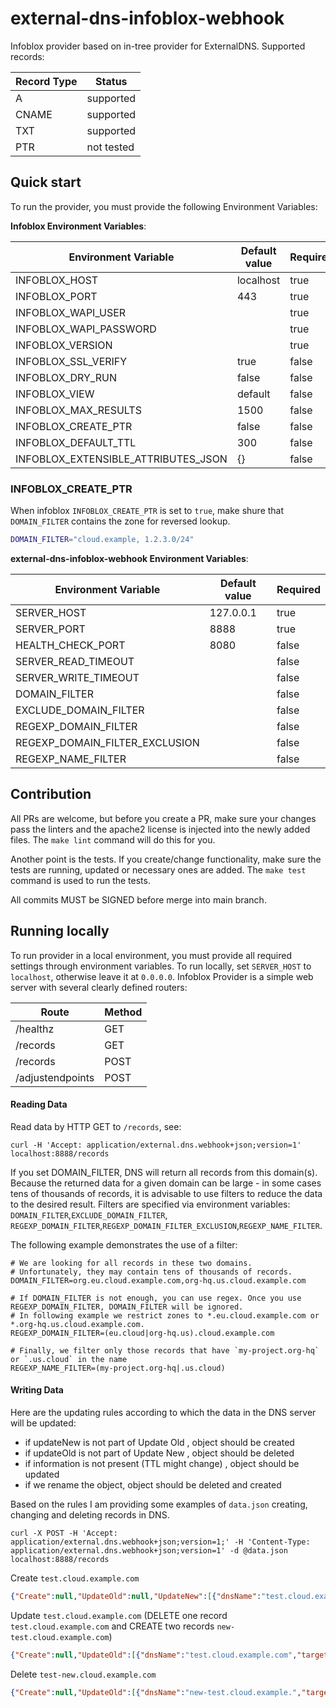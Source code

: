 # external-dns-infoblox-webhook

Infoblox provider based on in-tree provider for ExternalDNS. Supported records:

| Record Type | Status     |
|-------------|------------|
| A           | supported  |
| CNAME       | supported  |
| TXT         | supported  |
| PTR         | not tested |


## Quick start

To run the provider, you must provide the following Environment Variables:

**Infoblox Environment Variables**:

| Environment Variable                | Default value | Required |
|-------------------------------------|---------------|----------|
| INFOBLOX_HOST                       | localhost     | true     |
| INFOBLOX_PORT                       | 443           | true     |
| INFOBLOX_WAPI_USER                  |               | true     |
| INFOBLOX_WAPI_PASSWORD              |               | true     |
| INFOBLOX_VERSION                    |               | true     |
| INFOBLOX_SSL_VERIFY                 | true          | false    |
| INFOBLOX_DRY_RUN                    | false         | false    |
| INFOBLOX_VIEW                       | default       | false    |
| INFOBLOX_MAX_RESULTS                | 1500          | false    |
| INFOBLOX_CREATE_PTR                 | false         | false    |
| INFOBLOX_DEFAULT_TTL                | 300           | false    |
| INFOBLOX_EXTENSIBLE_ATTRIBUTES_JSON | {}            | false    |

### INFOBLOX_CREATE_PTR

When infoblox `INFOBLOX_CREATE_PTR` is set to `true`, make shure that `DOMAIN_FILTER` contains the zone for reversed lookup.

```bash
DOMAIN_FILTER="cloud.example, 1.2.3.0/24"
```

**external-dns-infoblox-webhook Environment Variables**:

| Environment Variable           | Default value | Required |
|--------------------------------|---------------|----------|
| SERVER_HOST                    | 127.0.0.1     | true     |
| SERVER_PORT                    | 8888          | true     |   
| HEALTH_CHECK_PORT              | 8080          | false    |
| SERVER_READ_TIMEOUT            |               | false    |
| SERVER_WRITE_TIMEOUT           |               | false    |
| DOMAIN_FILTER                  |               | false    |
| EXCLUDE_DOMAIN_FILTER          |               | false    |
| REGEXP_DOMAIN_FILTER           |               | false    |
| REGEXP_DOMAIN_FILTER_EXCLUSION |               | false    |
| REGEXP_NAME_FILTER             |               | false    |


## Contribution
All PRs are welcome, but before you create a PR, make sure your changes pass the linters and the apache2 license is 
injected into the newly added files. The `make lint` command will do this for you. 

Another point is the tests. If you create/change functionality, make sure the tests are running, updated or necessary ones 
are added. The `make test` command is used to run the tests.

All commits MUST be SIGNED before merge into main branch.

## Running locally

To run provider in a local environment, you must provide all required settings through environment variables.
To run locally, set `SERVER_HOST` to `localhost`, otherwise leave it at `0.0.0.0`.
Infoblox Provider is a simple web server with several clearly defined routers:

| Route            | Method |
|------------------|--------|
| /healthz         | GET    |
| /records         | GET    |
| /records         | POST   |
| /adjustendpoints | POST   |

#### Reading Data
Read data by HTTP GET to `/records`, see:
```shell
curl -H 'Accept: application/external.dns.webhook+json;version=1' localhost:8888/records
```
If you set DOMAIN_FILTER, DNS will return all records from this domain(s). Because the returned data for a given
domain can be large - in some cases tens of thousands of records, it is advisable to use filters to reduce the 
data to the desired result. Filters are specified via environment variables: `DOMAIN_FILTER`,`EXCLUDE_DOMAIN_FILTER`,
`REGEXP_DOMAIN_FILTER`,`REGEXP_DOMAIN_FILTER_EXCLUSION`,`REGEXP_NAME_FILTER`.

The following example demonstrates the use of a filter:
```shell
# We are looking for all records in these two domains. 
# Unfortunately, they may contain tens of thousands of records.
DOMAIN_FILTER=org.eu.cloud.example.com,org-hq.us.cloud.example.com

# If DOMAIN_FILTER is not enough, you can use regex. Once you use REGEXP_DOMAIN_FILTER, DOMAIN_FILTER will be ignored.
# In following example we restrict zones to *.eu.cloud.example.com or *.org-hq.us.cloud.example.com.
REGEXP_DOMAIN_FILTER=(eu.cloud|org-hq.us).cloud.example.com

# Finally, we filter only those records that have `my-project.org-hq` or `.us.cloud` in the name
REGEXP_NAME_FILTER=(my-project.org-hq|.us.cloud)
```

#### Writing Data

Here are the updating rules according to which the data in the DNS server will be updated:

- if updateNew is not part of Update Old , object should be created
- if updateOld is not part of Update New , object should be deleted
- if information is not present (TTL might change) , object should be updated
- if we rename the object, object should be deleted and created


Based on the rules I am providing some examples of `data.json` creating, changing and deleting records in DNS.

```shell
curl -X POST -H 'Accept: application/external.dns.webhook+json;version=1;' -H 'Content-Type: application/external.dns.webhook+json;version=1' -d @data.json localhost:8888/records
```

Create `test.cloud.example.com`
```json
{"Create":null,"UpdateOld":null,"UpdateNew":[{"dnsName":"test.cloud.example.com","targets":["1.3.2.1"],"recordType":"A","recordTTL":300}],"Delete":null}
```

Update `test.cloud.example.com` (DELETE one record `test.cloud.example.com` and CREATE two records `new-test.cloud.example.com`)
```json
{"Create":null,"UpdateOld":[{"dnsName":"test.cloud.example.com","targets":["1.3.2.1"],"recordType":"A","recordTTL":300}],"UpdateNew":[{"dnsName":"new-test.cloud.example.com","targets":["1.2.3.4","4.3.2.1"],"recordType":"A","recordTTL":300}],"Delete":null}
```

Delete `test-new.cloud.example.com`
```json
{"Create":null,"UpdateOld":[{"dnsName":"new-test.cloud.example.","targets":["1.2.3.4","4.3.2.1"],"recordType":"A","recordTTL":300}],"UpdateNew":null,"Delete":null}
```
